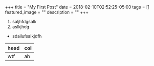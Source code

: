 +++
title =  "My First Post"
date = 2018-02-10T02:52:25-05:00
tags = []
featured_image = ""
description = ""
+++
1. saljhfdgsalk
2. aslkjhdg
* sdailufsalkjdfh

|head|col|
|---|:---|
|wtf|ah|
